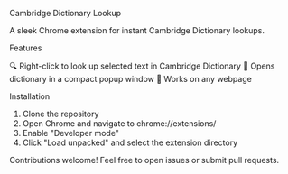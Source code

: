 Cambridge Dictionary Lookup

A sleek Chrome extension for instant Cambridge Dictionary lookups.

Features

🔍 Right-click to look up selected text in Cambridge Dictionary
💾 Opens dictionary in a compact popup window
🎯 Works on any webpage

Installation

1. Clone the repository
2. Open Chrome and navigate to chrome://extensions/
3. Enable "Developer mode"
4. Click "Load unpacked" and select the extension directory


Contributions welcome! Feel free to open issues or submit pull requests.